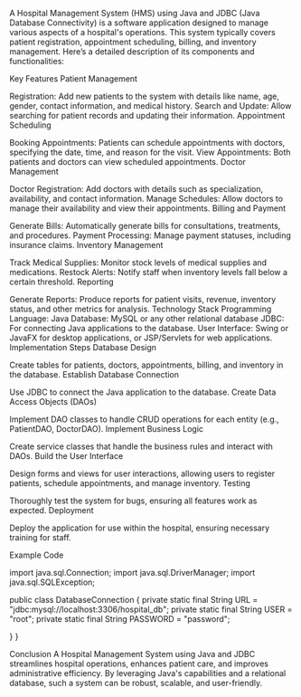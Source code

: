 A Hospital Management System (HMS) using Java and JDBC (Java Database Connectivity) is a software application designed to manage various aspects of a hospital's operations. This system typically covers patient registration, appointment scheduling, billing, and inventory management. Here’s a detailed description of its components and functionalities:

Key Features
Patient Management

Registration: Add new patients to the system with details like name, age, gender, contact information, and medical history.
Search and Update: Allow searching for patient records and updating their information.
Appointment Scheduling

Booking Appointments: Patients can schedule appointments with doctors, specifying the date, time, and reason for the visit.
View Appointments: Both patients and doctors can view scheduled appointments.
Doctor Management

Doctor Registration: Add doctors with details such as specialization, availability, and contact information.
Manage Schedules: Allow doctors to manage their availability and view their appointments.
Billing and Payment

Generate Bills: Automatically generate bills for consultations, treatments, and procedures.
Payment Processing: Manage payment statuses, including insurance claims.
Inventory Management

Track Medical Supplies: Monitor stock levels of medical supplies and medications.
Restock Alerts: Notify staff when inventory levels fall below a certain threshold.
Reporting

Generate Reports: Produce reports for patient visits, revenue, inventory status, and other metrics for analysis.
Technology Stack
Programming Language: Java
Database: MySQL or any other relational database
JDBC: For connecting Java applications to the database.
User Interface: Swing or JavaFX for desktop applications, or JSP/Servlets for web applications.
Implementation Steps
Database Design

Create tables for patients, doctors, appointments, billing, and inventory in the database.
Establish Database Connection

Use JDBC to connect the Java application to the database.
Create Data Access Objects (DAOs)

Implement DAO classes to handle CRUD operations for each entity (e.g., PatientDAO, DoctorDAO).
Implement Business Logic

Create service classes that handle the business rules and interact with DAOs.
Build the User Interface

Design forms and views for user interactions, allowing users to register patients, schedule appointments, and manage inventory.
Testing

Thoroughly test the system for bugs, ensuring all features work as expected.
Deployment

Deploy the application for use within the hospital, ensuring necessary training for staff.


Example Code


import java.sql.Connection;
import java.sql.DriverManager;
import java.sql.SQLException;

public class DatabaseConnection {
    private static final String URL = "jdbc:mysql://localhost:3306/hospital_db";
    private static final String USER = "root";
    private static final String PASSWORD = "password";

  }
}

Conclusion
A Hospital Management System using Java and JDBC streamlines hospital operations, enhances patient care, and improves administrative efficiency. By leveraging Java's capabilities and a relational database, such a system can be robust, scalable, and user-friendly.

